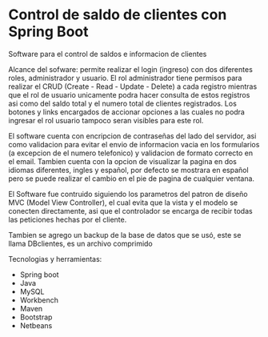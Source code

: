 # Control de saldo de clientes con Spring Boot


Software para el control de saldos e informacion de clientes

Alcance del sofware: permite realizar el login (ingreso) con dos diferentes roles, administrador y usuario. El rol administrador tiene permisos para realizar el CRUD (Create - Read - Update - Delete) a cada registro mientras que el rol de usuario unicamente podra hacer consulta de estos registros asi como del saldo  total y el numero total de clientes registrados. Los botones y links encargados de accionar opciones a las cuales no podra ingresar el rol usuario tampoco seran visibles para este rol.

El software cuenta con encripcion de contraseñas del lado del servidor, asi como validacion para evitar el envio de informacion vacia en los formularios (a excepcion de el numero telefonico) y validacion de formato correcto en el email. Tambien cuenta con la opcion de visualizar la pagina en dos idiomas diferentes, ingles y español, por defecto se mostrara en español pero se puede realizar el cambio en el pie de pagina de cualquier ventana.

El Software fue contruido siguiendo los parametros del patron de diseño MVC (Model View Controller), el cual evita que la vista y el modelo se conecten directamente, asi que el controlador se encarga de recibir todas las peticiones hechas por el cliente.

Tambien se agrego un backup de la base de datos que se usó, este se llama DBclientes, es un archivo comprimido

Tecnologias y herramientas: 
- Spring boot
- Java
- MySQL
- Workbench
- Maven
- Bootstrap
- Netbeans
